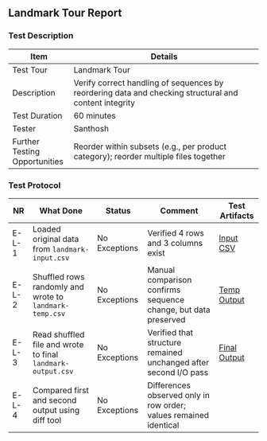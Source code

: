 ## **Landmark Tour Report**

### Test Description

| Item                               | Details                                                                                               |
| ---------------------------------- | ----------------------------------------------------------------------------------------------------- |
| Test Tour                          | Landmark Tour                                                                                         |
| Description                        | Verify correct handling of sequences by reordering data and checking structural and content integrity |
| Test Duration                      | 60 minutes                                                                                            |
| Tester                             | Santhosh                                                                                              |
| Further Testing <br> Opportunities | Reorder within subsets (e.g., per product category); reorder multiple files together                  |

### Test Protocol

| NR  | What Done                                                   | Status        | Comment                                                           | Test Artifacts                                     |
| --- | ----------------------------------------------------------- | ------------- | ----------------------------------------------------------------- | -------------------------------------------------- |
| E-L-1   | Loaded original data from `landmark-input.csv`              | No Exceptions | Verified 4 rows and 3 columns exist                               | [Input CSV](./Tests/inputs/landmark-input.csv)     |
| E-L-2   | Shuffled rows randomly and wrote to `landmark-temp.csv`     | No Exceptions | Manual comparison confirms sequence change, but data preserved    | [Temp Output](./Tests/inputs/landmark-temp.csv)    |
| E-L-3   | Read shuffled file and wrote to final `landmark-output.csv` | No Exceptions | Verified that structure remained unchanged after second I/O pass  | [Final Output](./Tests/inputs/landmark-output.csv) |
| E-L-4   | Compared first and second output using diff tool            | No Exceptions | Differences observed only in row order; values remained identical |                                                    |

